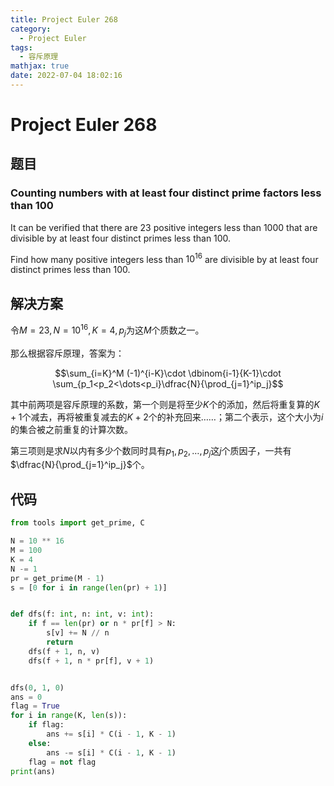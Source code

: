 ```yaml
---
title: Project Euler 268
category:
  - Project Euler
tags:
  - 容斥原理
mathjax: true
date: 2022-07-04 18:02:16
---
```


<escape><!-- more --></escape>

# Project Euler 268

## 题目

### Counting numbers with at least four distinct prime factors less than 100

It can be verified that there are $23$ positive integers less than $1000$ that are divisible by at least four distinct primes less than $100$.

Find how many positive integers less than $10^{16}$ are divisible by at least four distinct primes less than $100$.

## 解决方案

令$M=23,N=10^{16},K=4,p_j$为这$M$个质数之一。

那么根据容斥原理，答案为：

$$\sum_{i=K}^M (-1)^{i-K}\cdot \dbinom{i-1}{K-1}\cdot \sum_{p_1<p_2<\dots<p_i}\dfrac{N}{\prod_{j=1}^ip_j}$$

其中前两项是容斥原理的系数，第一个则是将至少$K$个的添加，然后将重复算的$K+1$个减去，再将被重复减去的$K+2$个的补充回来……；第二个表示，这个大小为$i$的集合被之前重复的计算次数。

第三项则是求$N$以内有多少个数同时具有$p_1,p_2,\dots,p_j$这$j$个质因子，一共有$\dfrac{N}{\prod_{j=1}^ip_j}$个。

## 代码

```py
from tools import get_prime, C

N = 10 ** 16
M = 100
K = 4
N -= 1
pr = get_prime(M - 1)
s = [0 for i in range(len(pr) + 1)]


def dfs(f: int, n: int, v: int):
    if f == len(pr) or n * pr[f] > N:
        s[v] += N // n
        return
    dfs(f + 1, n, v)
    dfs(f + 1, n * pr[f], v + 1)


dfs(0, 1, 0)
ans = 0
flag = True
for i in range(K, len(s)):
    if flag:
        ans += s[i] * C(i - 1, K - 1)
    else:
        ans -= s[i] * C(i - 1, K - 1)
    flag = not flag
print(ans)

```
